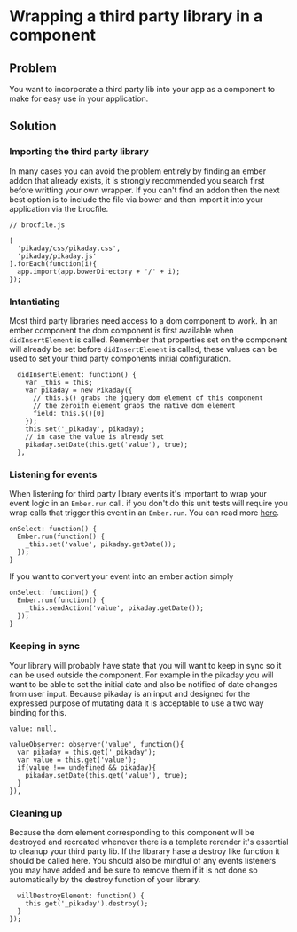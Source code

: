 # Wrapping a third party library in a component

## Problem

You want to incorporate a third party lib into your app as a component to make for easy use in your application.

## Solution

### Importing the third party library

In many cases you can avoid the problem entirely by finding an ember addon that already exists, it is strongly recommended you search first before writting your own wrapper.  If you can't find an addon then the next best option is to include the file via bower and then import it into your application via the brocfile.

    
    // brocfile.js

    [
      'pikaday/css/pikaday.css',
      'pikaday/pikaday.js'
    ].forEach(function(i){
      app.import(app.bowerDirectory + '/' + i);
    });

### Intantiating

Most third party libraries need access to a dom component to work.  In an ember component the dom component is first available when `didInsertElement` is called.  Remember that properties set on the component will already be set before `didInsertElement` is called, these values can be used to set your third party components initial configuration.

      didInsertElement: function() {
        var _this = this;
        var pikaday = new Pikaday({
          // this.$() grabs the jquery dom element of this component
          // the zeroith element grabs the native dom element
          field: this.$()[0]
        });
        this.set('_pikaday', pikaday);
        // in case the value is already set
        pikaday.setDate(this.get('value'), true);
      },


### Listening for events

When listening for third party library events it's important to wrap your event logic in an `Ember.run` call.  if you don't do this unit tests will require you wrap calls that trigger this event in an `Ember.run`.  You can read more [here](http://guides.emberjs.com/v1.11.0/understanding-ember/run-loop/#toc_how-is-runloop-behaviour-different-when-testing).

    onSelect: function() {
      Ember.run(function() {
        _this.set('value', pikaday.getDate());
      });
    }

If you want to convert your event into an ember action simply

    onSelect: function() {
      Ember.run(function() {
        _this.sendAction('value', pikaday.getDate());
      });
    }

### Keeping in sync

Your library will probably have state that you will want to keep in sync so it can be used outside the component.  For example in the pikaday you will want to be able to set the initial date and also be notified of date changes from user input.  Because pikaday is an input and designed for the expressed purpose of mutating data it is acceptable to use a two way binding for this. 

    value: null,

    valueObserver: observer('value', function(){
      var pikaday = this.get('_pikaday');
      var value = this.get('value');
      if(value !== undefined && pikaday){
        pikaday.setDate(this.get('value'), true);
      }
    }),


### Cleaning up

Because the dom element corresponding to this component will be destroyed and recreated whenever there is a template rerender it's essential to cleanup your third party lib.  If the libarary hase a destroy like function it should be called here.  You should also be mindful of any events listeners you may have added and be sure to remove them if it is not done so automatically by the destroy function of your library.

      willDestroyElement: function() {
        this.get('_pikaday').destroy();
      }
    });
